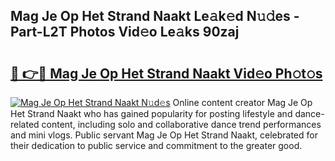 ## Mag Je Op Het Strand Naakt Le𝚊k𝚎d N𝚞𝚍es - Part-L2T Photos Vid𝚎o Le𝚊ks 90zaj

# <h2><a href="http://fbaj8q.evod.top/?m=Mag+Je+Op+Het+Strand+Naakt">🔗 👉🔴 Mag Je Op Het Strand Naakt Vid𝚎o Ph𝚘t𝚘s</a></h2>

[![Mag Je Op Het Strand Naakt N𝚞d𝚎s](https://i.imgur.com/8V9OHl7.gif)](http://fbaj8q.evod.top/?m=Mag+Je+Op+Het+Strand+Naakt)
Online content creator Mag Je Op Het Strand Naakt who has gained popularity for posting lifestyle and dance-related content, including solo and collaborative dance trend performances and mini vlogs. Public servant Mag Je Op Het Strand Naakt, celebrated for their dedication to public service and commitment to the greater good. 

